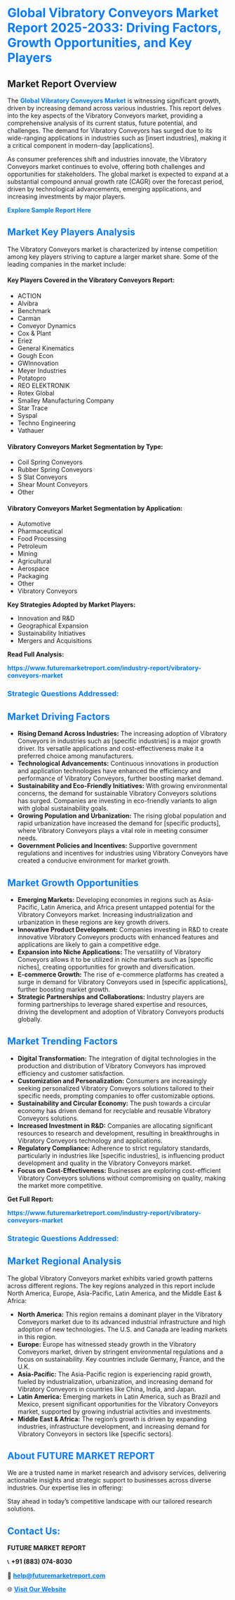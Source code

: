 <h1 style="color: #007BFF;">Global Vibratory Conveyors Market Report 2025-2033: Driving Factors, Growth Opportunities, and Key Players</h1>

<section id="overview">
<h2>Market Report Overview</h2>
<p>The <a href="https://www.futuremarketreport.com/industry-report/vibratory-conveyors-market" style="color: #007BFF; text-decoration: none;"><strong>Global Vibratory Conveyors Market</strong></a> is witnessing significant growth, driven by increasing demand across various industries. This report delves into the key aspects of the Vibratory Conveyors market, providing a comprehensive analysis of its current status, future potential, and challenges. The demand for Vibratory Conveyors has surged due to its wide-ranging applications in industries such as [insert industries], making it a critical component in modern-day [applications].</p>
<p>As consumer preferences shift and industries innovate, the Vibratory Conveyors market continues to evolve, offering both challenges and opportunities for stakeholders. The global market is expected to expand at a substantial compound annual growth rate (CAGR) over the forecast period, driven by technological advancements, emerging applications, and increasing investments by major players.</p>
</section>

<section id="overview">
<p><a href="https://www.futuremarketreport.com/request-sample/reportId=111822" style="color: #007BFF; text-decoration: none;"><strong>Explore Sample Report Here</strong></a></p>
</section>

<section id="key-players">
<h2 style="color: #007BFF;">Market Key Players Analysis</h2>
<p>The Vibratory Conveyors market is characterized by intense competition among key players striving to capture a larger market share. Some of the leading companies in the market include:</p>
<h4>Key Players Covered in the Vibratory Conveyors Report:</h4>
<ul><li>ACTION</li><li>Alvibra</li><li>Benchmark</li><li>Carman</li><li>Conveyor Dynamics</li><li>Cox &amp; Plant</li><li>Eriez</li><li>General Kinematics</li><li>Gough Econ</li><li>GWInnovation</li><li>Meyer Industries</li><li>Potatopro</li><li>REO ELEKTRONIK</li><li>Rotex Global</li><li>Smalley Manufacturing Company</li><li>Star Trace</li><li>Syspal</li><li>Techno Engineering</li><li>Vathauer</li></ul>
<h4>Vibratory Conveyors Market Segmentation by Type:</h4>
<ul><li>Coil Spring Conveyors</li><li>Rubber Spring Conveyors</li><li>S Slat Conveyors</li><li>Shear Mount Conveyors</li><li>Other</li></ul>

<h4>Vibratory Conveyors Market Segmentation by Application:</h4>
<ul><li>Automotive</li><li>Pharmaceutical</li><li>Food Processing</li><li>Petroleum</li><li>Mining</li><li>Agricultural</li><li>Aerospace</li><li>Packaging</li><li>Other</li><li>Vibratory Conveyors</li></ul>
<p><strong>Key Strategies Adopted by Market Players:</strong></p>
<ul>
<li>Innovation and R&D</li>
<li>Geographical Expansion</li>
<li>Sustainability Initiatives</li>
<li>Mergers and Acquisitions</li>
</ul>
</section>

<section>
<p><strong>Read Full Analysis: </strong></p><a href="https://www.futuremarketreport.com/industry-report/vibratory-conveyors-market" style="color: #007BFF; text-decoration: none;"><strong>https://www.futuremarketreport.com/industry-report/vibratory-conveyors-market</strong></a>
<h3 style="color: #007BFF;">Strategic Questions Addressed:</h3>
</section>

<section id="driving-factors">
<h2 style="color: #007BFF;">Market Driving Factors</h2>
<ul>
<li><strong>Rising Demand Across Industries:</strong> The increasing adoption of Vibratory Conveyors in industries such as [specific industries] is a major growth driver. Its versatile applications and cost-effectiveness make it a preferred choice among manufacturers.</li>
<li><strong>Technological Advancements:</strong> Continuous innovations in production and application technologies have enhanced the efficiency and performance of Vibratory Conveyors, further boosting market demand.</li>
<li><strong>Sustainability and Eco-Friendly Initiatives:</strong> With growing environmental concerns, the demand for sustainable Vibratory Conveyors solutions has surged. Companies are investing in eco-friendly variants to align with global sustainability goals.</li>
<li><strong>Growing Population and Urbanization:</strong> The rising global population and rapid urbanization have increased the demand for [specific products], where Vibratory Conveyors plays a vital role in meeting consumer needs.</li>
<li><strong>Government Policies and Incentives:</strong> Supportive government regulations and incentives for industries using Vibratory Conveyors have created a conducive environment for market growth.</li>
</ul>
</section>

<section id="growth-opportunities">
<h2 style="color: #007BFF;">Market Growth Opportunities</h2>
<ul>
<li><strong>Emerging Markets:</strong> Developing economies in regions such as Asia-Pacific, Latin America, and Africa present untapped potential for the Vibratory Conveyors market. Increasing industrialization and urbanization in these regions are key growth drivers.</li>
<li><strong>Innovative Product Development:</strong> Companies investing in R&D to create innovative Vibratory Conveyors products with enhanced features and applications are likely to gain a competitive edge.</li>
<li><strong>Expansion into Niche Applications:</strong> The versatility of Vibratory Conveyors allows it to be utilized in niche markets such as [specific niches], creating opportunities for growth and diversification.</li>
<li><strong>E-commerce Growth:</strong> The rise of e-commerce platforms has created a surge in demand for Vibratory Conveyors used in [specific applications], further boosting market growth.</li>
<li><strong>Strategic Partnerships and Collaborations:</strong> Industry players are forming partnerships to leverage shared expertise and resources, driving the development and adoption of Vibratory Conveyors products globally.</li>
</ul>
</section>

<section id="trending-factors">
<h2 style="color: #007BFF;">Market Trending Factors</h2>
<ul>
<li><strong>Digital Transformation:</strong> The integration of digital technologies in the production and distribution of Vibratory Conveyors has improved efficiency and customer satisfaction.</li>
<li><strong>Customization and Personalization:</strong> Consumers are increasingly seeking personalized Vibratory Conveyors solutions tailored to their specific needs, prompting companies to offer customizable options.</li>
<li><strong>Sustainability and Circular Economy:</strong> The push towards a circular economy has driven demand for recyclable and reusable Vibratory Conveyors solutions.</li>
<li><strong>Increased Investment in R&D:</strong> Companies are allocating significant resources to research and development, resulting in breakthroughs in Vibratory Conveyors technology and applications.</li>
<li><strong>Regulatory Compliance:</strong> Adherence to strict regulatory standards, particularly in industries like [specific industries], is influencing product development and quality in the Vibratory Conveyors market.</li>
<li><strong>Focus on Cost-Effectiveness:</strong> Businesses are exploring cost-efficient Vibratory Conveyors solutions without compromising on quality, making the market more competitive.</li>
</ul>
</section>

<section>
<p><strong>Get Full Report: </strong></p><a href="https://www.futuremarketreport.com/industry-report/vibratory-conveyors-market" style="color: #007BFF; text-decoration: none;"><strong>https://www.futuremarketreport.com/industry-report/vibratory-conveyors-market</strong></a>
<h3 style="color: #007BFF;">Strategic Questions Addressed:</h3>
</section>


<section id="regional-analysis">
<h2 style="color: #007BFF;">Market Regional Analysis</h2>
<p>The global Vibratory Conveyors market exhibits varied growth patterns across different regions. The key regions analyzed in this report include North America, Europe, Asia-Pacific, Latin America, and the Middle East & Africa:</p>
<ul>
<li><strong>North America:</strong> This region remains a dominant player in the Vibratory Conveyors market due to its advanced industrial infrastructure and high adoption of new technologies. The U.S. and Canada are leading markets in this region.</li>
<li><strong>Europe:</strong> Europe has witnessed steady growth in the Vibratory Conveyors market, driven by stringent environmental regulations and a focus on sustainability. Key countries include Germany, France, and the U.K.</li>
<li><strong>Asia-Pacific:</strong> The Asia-Pacific region is experiencing rapid growth, fueled by industrialization, urbanization, and increasing demand for Vibratory Conveyors in countries like China, India, and Japan.</li>
<li><strong>Latin America:</strong> Emerging markets in Latin America, such as Brazil and Mexico, present significant opportunities for the Vibratory Conveyors market, supported by growing industrial activities and investments.</li>
<li><strong>Middle East & Africa:</strong> The region’s growth is driven by expanding industries, infrastructure development, and increasing demand for Vibratory Conveyors in sectors like [specific sectors].</li>
</ul>
</section>

<footer>
<h2 style="color: #007BFF;">About FUTURE MARKET REPORT</h2>
<p>We are a trusted name in market research and advisory services, delivering actionable insights and strategic support to businesses across diverse industries. Our expertise lies in offering:</p>

<p>Stay ahead in today’s competitive landscape with our tailored research solutions.</p>

<h2 style="color: #007BFF;">Contact Us:</h2>
<p><strong>FUTURE MARKET REPORT</strong></p>
<p>📞 <strong>+91 (883) 074-8030</strong></p>
<p>📧 <strong><a href="mailto:help@futuremarketreport.com" style="color: #007BFF;">help@futuremarketreport.com</a></strong></p>
<p>🌐 <strong><a href="https://www.futuremarketreport.com/" style="color: #007BFF;">Visit Our Website</a></strong></p>
</footer>